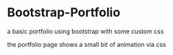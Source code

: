 # Bootstrap-Portfolio
a basic portfolio using bootstrap with some custom css

the portfolio page shows a small bit of animation via css
